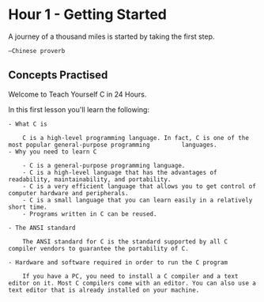 # Hour 1 - Getting Started 

A journey of a thousand miles is started by taking the first step. 
        
    —Chinese proverb 

## Concepts Practised 

Welcome to Teach Yourself C in 24 Hours. 

In this first lesson you'll learn the following:

    - What C is 

        C is a high-level programming language. In fact, C is one of the most popular general-purpose programming         languages.
    - Why you need to learn C

        - C is a general-purpose programming language.
        - C is a high-level language that has the advantages of readability, maintainability, and portability.
        - C is a very efficient language that allows you to get control of computer hardware and peripherals.
        - C is a small language that you can learn easily in a relatively short time.
        - Programs written in C can be reused.

    - The ANSI standard 

        The ANSI standard for C is the standard supported by all C compiler vendors to guarantee the portability of C.

    - Hardware and software required in order to run the C program

        If you have a PC, you need to install a C compiler and a text editor on it. Most C compilers come with an editor. You can also use a text editor that is already installed on your machine.